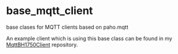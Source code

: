 # base_mqtt_client
base clases for MQTT clients based on paho.mqtt

An example client which is using this base class can be found in my [MqttBH1750Client](https://github.com/olialb/mqttBH1750Client) repository.
